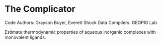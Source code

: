 # The Complicator

Code Authors: Grayson Boyer, Everett Shock
Data Compilers: GEOPIG Lab

Estimate thermodynamic properties of aqueous inorganic complexes with monovalent ligands.